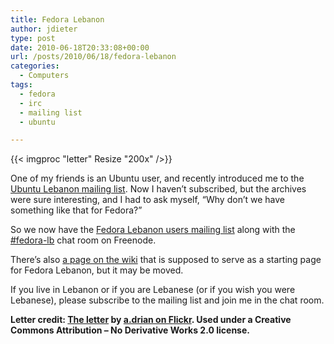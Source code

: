 ```yaml
---
title: Fedora Lebanon
author: jdieter
type: post
date: 2010-06-18T20:33:08+00:00
url: /posts/2010/06/18/fedora-lebanon
categories:
  - Computers
tags:
  - fedora
  - irc
  - mailing list
  - ubuntu

---
```

{{< imgproc "letter" Resize "200x" />}}

One of my friends is an Ubuntu user, and recently introduced me to the [Ubuntu Lebanon mailing list][2]. Now I haven&#8217;t subscribed, but the archives were sure interesting, and I had to ask myself, &#8220;Why don&#8217;t we have something like that for Fedora?&#8221;

So we now have the [Fedora Lebanon users mailing list][3] along with the [#fedora-lb][4] chat room on Freenode.

There&#8217;s also [a page on the wiki][5] that is supposed to serve as a starting page for Fedora Lebanon, but it may be moved.

If you live in Lebanon or if you are Lebanese (or if you wish you were Lebanese), please subscribe to the mailing list and join me in the chat room.

**Letter credit: [The letter][6] by [a.drian on Flickr][7]. Used under a Creative Commons Attribution &#8211; No Derivative Works 2.0 license.**

 [2]: https://lists.ubuntu.com/mailman/listinfo/Ubuntu-lb
 [3]: https://admin.fedoraproject.org/mailman/listinfo/lb-users
 [4]: irc://irc.freenode.net/fedora-lb
 [5]: https://fedoraproject.org/wiki/Fedoracommunity.org/Lebanon
 [6]: http://www.flickr.com/photos/adrianclarkmbbs/3041954566
 [7]: http://www.flickr.com/photos/adrianclarkmbbs/
